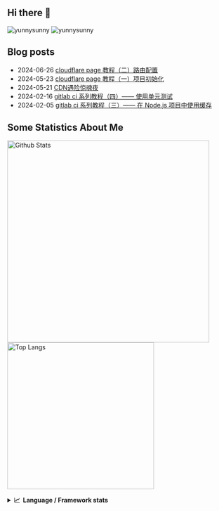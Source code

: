## Hi there 👋
![yunnysunny](https://komarev.com/ghpvc/?username=yunnysunny)
![yunnysunny](https://visitor-badge.glitch.me/badge?page_id=yunnysunny.profile)


## Blog posts
<!-- BLOG-POST-LIST:START -->
- 2024-06-26 [cloudflare page 教程（二）路由配置](https://blog.whyun.com/posts/routers-on-cloudflare-pages/)
- 2024-05-23 [cloudflare page 教程（一）项目初始化](https://blog.whyun.com/posts/project-init-on-cloudflare-pages/)
- 2024-05-21 [CDN遇险惊魂夜](https://blog.whyun.com/posts/attack-and-defense-on-cdn/)
- 2024-02-16 [gitlab ci 系列教程（四）—— 使用单元测试](https://blog.whyun.com/posts/gitlab-ci-unit-test/)
- 2024-02-05 [gitlab ci 系列教程（三）—— 在 Node.js 项目中使用缓存](https://blog.whyun.com/posts/gitlab-ci-cache-in-node/)<!-- BLOG-POST-LIST:END -->


## Some Statistics About Me
<p>
	<img  style="width:460px;" src="https://github-readme-stats.vercel.app/api?username=yunnysunny&show_icons=true&layout=compact&title_color=ffffff&icon_color=bb2acf&text_color=daf7dc&bg_color=151515" alt="Github Stats"/>
	<img style="width:334px;"src="https://github-readme-stats.vercel.app/api/top-langs/?username=yunnysunny&show_icons=true&layout=compact&exclude_repo=yunnysunny.github.io&title_color=ffffff&icon_color=bb2acf&text_color=daf7dc&bg_color=151515" alt="Top Langs" />
</p>
<div style="clear:both;height:1px;"></div>
<details>
  <summary><b>📈&nbsp;&nbsp;Language&nbsp;/&nbsp;Framework stats</b></summary>
  <br/>
<a href="https://profile.codersrank.io/user/yunnysunny/"><img src="https://cr-skills-chart-widget.azurewebsites.net/api/api?username=yunnysunny&skills=JavaScript,TypeScript,C%2B%2B,C,Go,Java,Shell,Dockerfile" /></a>
</details>












